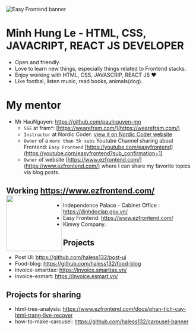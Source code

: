 ![Easy Frontend banner](https://res.cloudinary.com/kimwy/image/upload/v1598840121/easyfrontend/easy-frontend-banner-cropped_yjw0g0.jpg)

# Minh Hung Le - HTML, CSS, JAVACRIPT, REACT JS DEVELOPER

- Open and friendly.
- Love to learn new things, especially things related to Frontend stacks.
- Enjoy working with HTML, CSS, JAVASCRIP, REACT JS ❤
- Like footbal, listen music, read books, animals(dog).

# My mentor

- Mr HauNguyen: https://github.com/paulnguyen-mn   
  - `SSE` at fram^: [https://wearefram.com/](https://wearefram.com/)
  - `Instructor` at Nordic Coder: [view it on Nordic Coder website](https://nordiccoder.com/khoa-hoc/khoa-hoc-web-front-end-development/)
  - `Owner` of a `more than 5k subs` Youtube Channel sharing about Frontend: `Easy Frontend` [https://youtube.com/easyfrontend](https://youtube.com/easyfrontend?sub_confirmation=1)
  - `Owner` of website [https://www.ezfrontend.com/](https://www.ezfrontend.com/) where I can share my favorite topics via blog posts.

## Working <a href="https://www.ezfrontend.com/">https://www.ezfrontend.com/</a> <a href="https://github.com/paulnguyen-mn"><img align="left" width="auto" height="150" src="https://scontent.fhan2-3.fna.fbcdn.net/v/t1.6435-9/180758082_301332238213033_3382288207606731980_n.png?_nc_cat=109&ccb=1-3&_nc_sid=09cbfe&_nc_ohc=Vz5EKrHvcHcAX_e8hmj&_nc_ht=scontent.fhan2-3.fna&oh=3741bee3ebe5b0379b64f2e6517e3dc0&oe=60CECD3C"></a>

- Independence Palace - Cabinet Office : <a href="https://dinhdoclap.gov.vn/">https://dinhdoclap.gov.vn/</a>
- Easy Frontend: <a href="https://www.ezfrontend.com/">https://www.ezfrontend.com/</a> 
- Kimwy Company.


## Projects

- Post UI: https://github.com/haless132/post-ui
- Food-blog: https://github.com/haless132/food-blog
- invoice-smarttax: https://invoice.smarttax.vn/
- invoice-esmart: https://invoice.esmart.vn/


## Projects for sharing

- html-tree-analysis: https://www.ezfrontend.com/docs/phan-tich-cay-html-trang-live-recover
- how-to-make-carousel: https://github.com/haless132/carousel-banner


